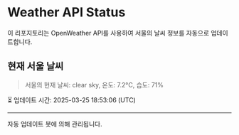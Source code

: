 
# Weather API Status

이 리포지토리는 OpenWeather API를 사용하여 서울의 날씨 정보를 자동으로 업데이트합니다.

## 현재 서울 날씨
> 서울의 현재 날씨: clear sky, 온도: 7.2°C, 습도: 71%

⏳ 업데이트 시간: 2025-03-25 18:53:06 (UTC)

---
자동 업데이트 봇에 의해 관리됩니다.
